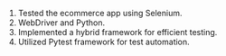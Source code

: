 1. Tested the ecommerce app using Selenium.
2. WebDriver and Python.
3. Implemented a hybrid framework for efficient testing.
4. Utilized Pytest framework for test automation.
